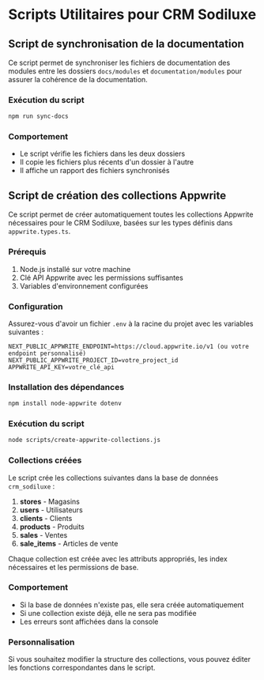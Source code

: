 # Scripts Utilitaires pour CRM Sodiluxe

## Script de synchronisation de la documentation

Ce script permet de synchroniser les fichiers de documentation des modules entre les dossiers `docs/modules` et `documentation/modules` pour assurer la cohérence de la documentation.

### Exécution du script

```bash
npm run sync-docs
```

### Comportement

- Le script vérifie les fichiers dans les deux dossiers
- Il copie les fichiers plus récents d'un dossier à l'autre
- Il affiche un rapport des fichiers synchronisés

## Script de création des collections Appwrite

Ce script permet de créer automatiquement toutes les collections Appwrite nécessaires pour le CRM Sodiluxe, basées sur les types définis dans `appwrite.types.ts`.

### Prérequis

1. Node.js installé sur votre machine
2. Clé API Appwrite avec les permissions suffisantes
3. Variables d'environnement configurées

### Configuration

Assurez-vous d'avoir un fichier `.env` à la racine du projet avec les variables suivantes :

```
NEXT_PUBLIC_APPWRITE_ENDPOINT=https://cloud.appwrite.io/v1 (ou votre endpoint personnalisé)
NEXT_PUBLIC_APPWRITE_PROJECT_ID=votre_project_id
APPWRITE_API_KEY=votre_clé_api
```

### Installation des dépendances

```bash
npm install node-appwrite dotenv
```

### Exécution du script

```bash
node scripts/create-appwrite-collections.js
```

### Collections créées

Le script crée les collections suivantes dans la base de données `crm_sodiluxe` :

1. **stores** - Magasins
2. **users** - Utilisateurs
3. **clients** - Clients
4. **products** - Produits
5. **sales** - Ventes
6. **sale_items** - Articles de vente

Chaque collection est créée avec les attributs appropriés, les index nécessaires et les permissions de base.

### Comportement

- Si la base de données n'existe pas, elle sera créée automatiquement
- Si une collection existe déjà, elle ne sera pas modifiée
- Les erreurs sont affichées dans la console

### Personnalisation

Si vous souhaitez modifier la structure des collections, vous pouvez éditer les fonctions correspondantes dans le script.